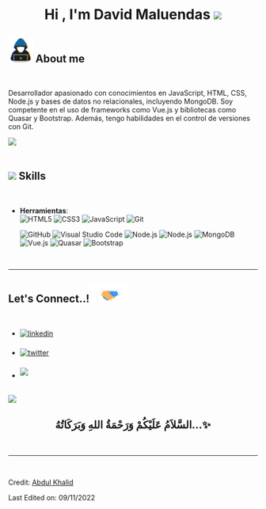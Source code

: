 
<h1 align="center"><b>Hi , I'm  David Maluendas </b><img src="https://media.giphy.com/media/hvRJCLFzcasrR4ia7z/giphy.gif" width="35"></h1>




	
## <picture><img src = "https://github.com/0xAbdulKhalid/0xAbdulKhalid/raw/main/assets/mdImages/about_me.gif" width = 50px></picture> **About me**



<br>

 Desarrollador apasionado con conocimientos en JavaScript, HTML, CSS, Node.js y bases de datos no relacionales, incluyendo MongoDB. Soy competente en el uso de frameworks como Vue.js y bibliotecas como Quasar y Bootstrap. Además, tengo habilidades en el control de versiones con Git.
<br>

<img src="https://user-images.githubusercontent.com/73097560/115834477-dbab4500-a447-11eb-908a-139a6edaec5c.gif"><br><br>

## <img src="https://media2.giphy.com/media/QssGEmpkyEOhBCb7e1/giphy.gif?cid=ecf05e47a0n3gi1bfqntqmob8g9aid1oyj2wr3ds3mg700bl&rid=giphy.gif" width ="25"><b> Skills</b>
<br>

<p align="center">

- **Herramientas**: <br>
     ![HTML5](https://img.shields.io/badge/HTML5%20-%23E34F26.svg?style=for-the-badge&logo=html5&logoColor=white)
     ![CSS3](https://img.shields.io/badge/CSS%20-%231572B6.svg?style=for-the-badge&logo=css3&logoColor=white)
     ![JavaScript](https://img.shields.io/badge/JavaScript%20-%23F7DF1E.svg?style=for-the-badge&logo=javascript&logoColor=black) 
      ![Git](https://img.shields.io/badge/git-%23F05033.svg?style=for-the-badge&logo=git&logoColor=white)
  
    ![GitHub](https://img.shields.io/badge/github-%23121011.svg?style=for-the-badge&logo=github&logoColor=white)
 ![Visual Studio Code](https://img.shields.io/badge/Visual%20Studio%20Code-0078d7.svg?style=for-the-badge&logo=visual-studio-code&logoColor=white)
![Node.js](https://img.shields.io/badge/Node.js-%2343853D.svg?style=for-the-badge&logo=node.js&logoColor=white)
![Node.js](https://img.shields.io/badge/Node.js-%2343853D.svg?style=for-the-badge&logo=node.js&logoColor=white)
![MongoDB](https://img.shields.io/badge/MongoDB-%234ea94b.svg?style=for-the-badge&logo=mongodb&logoColor=white)
![Vue.js](https://img.shields.io/badge/Vue.js-%234FC08D.svg?style=for-the-badge&logo=vue.js&logoColor=white)
![Quasar](https://img.shields.io/badge/Quasar-%2300CD79.svg?style=for-the-badge&logo=quasar&logoColor=white)
![Bootstrap](https://img.shields.io/badge/Bootstrap-%23563D7C.svg?style=for-the-badge&logo=bootstrap&logoColor=white)


<br>
</p>


----

## <b> Let's Connect..!</b><img src="https://github.com/0xAbdulKhalid/0xAbdulKhalid/raw/main/assets/mdImages/handshake.gif" width ="80">
<br>
<div align='left'>

<ul>

<li>
<a href="https://linkedin.com/in/0xabdulkhalid" target="_blank">
<img src="https://img.shields.io/badge/linkedin:  0xabdulkhalid-%2300acee.svg?color=405DE6&style=for-the-badge&logo=linkedin&logoColor=white" alt=linkedin style="margin-bottom: 5px;"/>
</a>
</li>

<br>

<li>
<a href="https://twitter.com/0xabdulkhalid" target="_blank">
<img src="https://img.shields.io/badge/twitter:  0xabdulkhalid-%2300acee.svg?color=1DA1F2&style=for-the-badge&logo=twitter&logoColor=white" alt=twitter style="margin-bottom: 5px;"/>
</a>
</li>

<br>

<li>
<a href="mailto:0xabdulkhalid@gmail.com" target="_blank">
<img src="https://img.shields.io/badge/gmail:  0xabdulkhalid-%23EA4335.svg?style=for-the-badge&logo=gmail&logoColor=white" t=mail style="margin-bottom: 5px;" />
</a>
</li>
	
</ul>
</div>

<br>
<img src="https://user-images.githubusercontent.com/73097560/115834477-dbab4500-a447-11eb-908a-139a6edaec5c.gif">
<br>


<div align='center'>

## <b>السَّلاَمُ عَلَيْكُمْ وَرَحْمَةُ اللهِ وَبَرَكَاتُهُ...✨</b>

</div>
<br>


---

<br>

Credit: [Abdul Khalid](https://github.com/0xabdulkhalid)

Last Edited on: 09/11/2022
